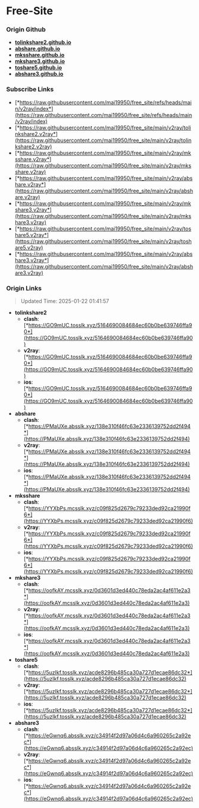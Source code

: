 # Free-Site

### Origin Github

- [**tolinkshare2.github.io**](https://github.com/tolinkshare2/tolinkshare2.github.io)
- [**abshare.github.io**](https://github.com/abshare/abshare.github.io)
- [**mksshare.github.io**](https://github.com/mksshare/mksshare.github.io)
- [**mkshare3.github.io**](https://github.com/mkshare3/mkshare3.github.io)
- [**toshare5.github.io**](https://github.com/toshare5/toshare5.github.io)
- [**abshare3.github.io**](https://github.com/abshare3/abshare3.github.io)

### Subscribe Links

- [*https://raw.githubusercontent.com/mai19950/free_site/refs/heads/main/v2ray/index*](https://raw.githubusercontent.com/mai19950/free_site/refs/heads/main/v2ray/index)
- [*https://raw.githubusercontent.com/mai19950/free_site/main/v2ray/tolinkshare2.v2ray*](https://raw.githubusercontent.com/mai19950/free_site/main/v2ray/tolinkshare2.v2ray)
- [*https://raw.githubusercontent.com/mai19950/free_site/main/v2ray/mksshare.v2ray*](https://raw.githubusercontent.com/mai19950/free_site/main/v2ray/mksshare.v2ray)
- [*https://raw.githubusercontent.com/mai19950/free_site/main/v2ray/abshare.v2ray*](https://raw.githubusercontent.com/mai19950/free_site/main/v2ray/abshare.v2ray)
- [*https://raw.githubusercontent.com/mai19950/free_site/main/v2ray/mkshare3.v2ray*](https://raw.githubusercontent.com/mai19950/free_site/main/v2ray/mkshare3.v2ray)
- [*https://raw.githubusercontent.com/mai19950/free_site/main/v2ray/toshare5.v2ray*](https://raw.githubusercontent.com/mai19950/free_site/main/v2ray/toshare5.v2ray)
- [*https://raw.githubusercontent.com/mai19950/free_site/main/v2ray/abshare3.v2ray*](https://raw.githubusercontent.com/mai19950/free_site/main/v2ray/abshare3.v2ray)

### Origin Links

> Updated Time: 2025-01-22 01:41:57

- **tolinkshare2**
  - **clash**: [*https://GO9mUC.tosslk.xyz/5164690084684ec60b0be639746ffa90*](https://GO9mUC.tosslk.xyz/5164690084684ec60b0be639746ffa90)
  - **v2ray**: [*https://GO9mUC.tosslk.xyz/5164690084684ec60b0be639746ffa90*](https://GO9mUC.tosslk.xyz/5164690084684ec60b0be639746ffa90)
  - **ios**: [*https://GO9mUC.tosslk.xyz/5164690084684ec60b0be639746ffa90*](https://GO9mUC.tosslk.xyz/5164690084684ec60b0be639746ffa90)
- **abshare**
  - **clash**: [*https://PMaUXe.absslk.xyz/138e310f46fc63e2336139752dd2f494*](https://PMaUXe.absslk.xyz/138e310f46fc63e2336139752dd2f494)
  - **v2ray**: [*https://PMaUXe.absslk.xyz/138e310f46fc63e2336139752dd2f494*](https://PMaUXe.absslk.xyz/138e310f46fc63e2336139752dd2f494)
  - **ios**: [*https://PMaUXe.absslk.xyz/138e310f46fc63e2336139752dd2f494*](https://PMaUXe.absslk.xyz/138e310f46fc63e2336139752dd2f494)
- **mksshare**
  - **clash**: [*https://YYXbPs.mcsslk.xyz/c09f825d2679c79233ded92ca21990f6*](https://YYXbPs.mcsslk.xyz/c09f825d2679c79233ded92ca21990f6)
  - **v2ray**: [*https://YYXbPs.mcsslk.xyz/c09f825d2679c79233ded92ca21990f6*](https://YYXbPs.mcsslk.xyz/c09f825d2679c79233ded92ca21990f6)
  - **ios**: [*https://YYXbPs.mcsslk.xyz/c09f825d2679c79233ded92ca21990f6*](https://YYXbPs.mcsslk.xyz/c09f825d2679c79233ded92ca21990f6)
- **mkshare3**
  - **clash**: [*https://oofkAY.mcsslk.xyz/0d3601d3ed440c78eda2ac4af611e2a3*](https://oofkAY.mcsslk.xyz/0d3601d3ed440c78eda2ac4af611e2a3)
  - **v2ray**: [*https://oofkAY.mcsslk.xyz/0d3601d3ed440c78eda2ac4af611e2a3*](https://oofkAY.mcsslk.xyz/0d3601d3ed440c78eda2ac4af611e2a3)
  - **ios**: [*https://oofkAY.mcsslk.xyz/0d3601d3ed440c78eda2ac4af611e2a3*](https://oofkAY.mcsslk.xyz/0d3601d3ed440c78eda2ac4af611e2a3)
- **toshare5**
  - **clash**: [*https://5uzIkf.tosslk.xyz/acde8296b485ca30a727d1ecae86dc32*](https://5uzIkf.tosslk.xyz/acde8296b485ca30a727d1ecae86dc32)
  - **v2ray**: [*https://5uzIkf.tosslk.xyz/acde8296b485ca30a727d1ecae86dc32*](https://5uzIkf.tosslk.xyz/acde8296b485ca30a727d1ecae86dc32)
  - **ios**: [*https://5uzIkf.tosslk.xyz/acde8296b485ca30a727d1ecae86dc32*](https://5uzIkf.tosslk.xyz/acde8296b485ca30a727d1ecae86dc32)
- **abshare3**
  - **clash**: [*https://eGwnq6.absslk.xyz/c34914f2d97a06d4c6a960265c2a92ec*](https://eGwnq6.absslk.xyz/c34914f2d97a06d4c6a960265c2a92ec)
  - **v2ray**: [*https://eGwnq6.absslk.xyz/c34914f2d97a06d4c6a960265c2a92ec*](https://eGwnq6.absslk.xyz/c34914f2d97a06d4c6a960265c2a92ec)
  - **ios**: [*https://eGwnq6.absslk.xyz/c34914f2d97a06d4c6a960265c2a92ec*](https://eGwnq6.absslk.xyz/c34914f2d97a06d4c6a960265c2a92ec)

